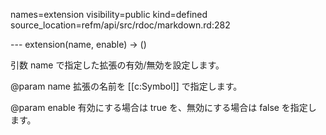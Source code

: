 names=extension
visibility=public
kind=defined
source_location=refm/api/src/rdoc/markdown.rd:282

--- extension(name, enable) -> ()

引数 name で指定した拡張の有効/無効を設定します。

@param name 拡張の名前を [[c:Symbol]] で指定します。

@param enable 有効にする場合は true を、無効にする場合は false を指定し
              ます。

